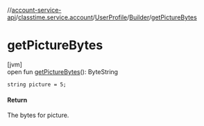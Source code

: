 //[account-service-api](../../../../index.md)/[classtime.service.account](../../index.md)/[UserProfile](../index.md)/[Builder](index.md)/[getPictureBytes](get-picture-bytes.md)

# getPictureBytes

[jvm]\
open fun [getPictureBytes](get-picture-bytes.md)(): ByteString

`string picture = 5;`

#### Return

The bytes for picture.
